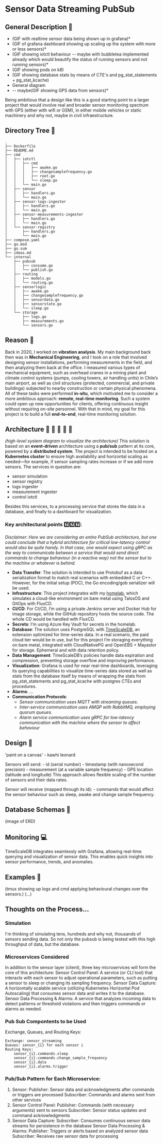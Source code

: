# Sensor Data Streaming PubSub

## General Description :telescope:

* (GIF with realtime sensor data being shown up in grafana)*
* (GIF of grafana dashboard showing up scaling up the system with more or less sensors)*
* (GIF showing iotctl behaviour -- maybe with bubbletea implemented already which would beautify the status of running sensors and not running sensors)*
* (GIF showing pods on k8)
* (GIF showing database stats by means of CTE's and pg_stat_statements + pg_stat_kcache)
* General diagram
* -- maybe(GIF showing GPS data from sensors)*


Being ambitious that a design like this is a good starting point to a larger project that would involve real and broader sensor monitoring spectrum with GPS (either with wifi or GSM), in either mobile vehicles or static machinery and why not, maybe in civil infraestructure. 

## Directory Tree :deciduous_tree:
```
.
├── Dockerfile
├── README.md
├── cmd
│   ├── iotctl
│   │   ├── cmd
│   │   │   ├── awake.go
│   │   │   ├── changesamplefrequency.go
│   │   │   ├── root.go
│   │   │   └── sleep.go
│   │   └── main.go
│   ├── sensor
│   │   ├── handlers.go
│   │   └── main.go
│   ├── sensor-logs-ingester
│   │   ├── handlers.go
│   │   └── main.go
│   ├── sensor-measurements-ingester
│   │   ├── handlers.go
│   │   └── main.go
│   └── sensor-registry
│       ├── handlers.go
│       └── main.go
├── compose.yaml
├── go.mod
├── go.sum
├── ideas.md
└── internal
    ├── pubsub
    │   ├── consume.go
    │   └── publish.go
    ├── routing
    │   ├── models.go
    │   └── routing.go
    ├── sensorlogic
    │   ├── awake.go
    │   ├── changesamplefrequency.go
    │   ├── sensordata.go
    │   ├── sensorstate.go
    │   └── sleep.go
    └── storage
        ├── logs.go
        ├── measurements.go
        └── sensors.go

```
## Reason :seedling:

Back in 2020, I worked on **vibration analysis**. My main background back then was in **Mechanical Engineering**, and I took on a role that involved designing sensor installations, performing measurements in the field, and then analyzing them back at the office. I measured various types of mechanical equipment, such as overhead cranes in a mining plant and climate control systems (pumps, cooling towers, air handling units) in Chile’s main airport, as well as civil structures (protected, commercial, and private buildings) subjected to nearby construction or certain physical phenomena.
All of these tasks were performed **in-situ**, which motivated me to consider a more ambitious approach: **remote, real-time monitoring**. Such a system could open up new opportunities for clients, offering continuous insight without requiring on-site personnel.
With that in mind, my goal for this project is to build a full **end-to-end**, real-time monitoring solution.

## Architecture :rabbit: :elephant: :tiger: :whale: :octopus:

*(high-level system diagram to visualize the architecture)*
This solution is based on an **event-driven** architecture using a **pub/sub** pattern at its core, powered by a **distributed system**. The project is intended to be hosted on a **Kubernetes cluster** to ensure high availability and horizontal scaling as needed—for example, if sensor sampling rates increase or if we add more sensors.
The services in question are:
* sensor simulation
* sensor registry
* logs ingester
* measurement ingester
* control iotctl 

Besides this services, to a processing service that stores the data in a database, and finally to a dashboard for visualization.

### Key architectural points :seven::seven::seven::
*Disclaimer: Here we are considering an entire PubSub architecture, but one could conclude that a hybrid architecture for critical low-latency control would also be quite handy. In that case, one would expect using gRPC as the way to communicate between a service that would send direct commands to change behaviour (in a reactive way) not the sensor but to the machine or whatever is behind.*
- **Data Transfer**: The solution is intended to use Protobuf as a data serialization format to match real scenarios with embedded C or C++. However, for the initial setup (POC), the Go encoding/gob serializer will be used.
- **Infrastructure**: This project integrates with my [homelab](https://github.com/iferdel/homelab), which simulates a cloud-like environment on bare metal using TalosOS and GitOps with FluxCD.
- **CI/CD**: For CI/CD, I’m using a private Jenkins server and Docker Hub for image storage, while the GitHub repository hosts the source code. The whole CD would be handled with FluxCD.
- **Secrets**: I’m using Azure Key Vault for secrets in the homelab. 
- **Database**: The solution uses PostgreSQL with [TimeScaleDB](https://www.timescale.com/), an extension optimized for time-series data. In a real scenario, the paid cloud tier would be in use, but for this project I’m storaging everything on bare metal, integrated with CloudNativePG and OpenEBS + Mayastor for storage. Ephemeral and with data retention policy.
- **Data Management**: TimeScaleDB’s policies handle data expiration and compression, preventing storage overflow and improving performance.
- **Visualization**: Grafana is used for near real-time dashboards, leveraging its querying capabilities to visualize time-series data stored as well as stats from the database itself by means of wrapping the stats from pg_stat_statements and pg_stat_kcache with postgres CTEs and procedures.
- **Alarms**: *...*  
- **Communication Protocols**:
    - *Sensor communication uses MQTT with streaming queues.*
    - *Inter-service communication uses AMQP with RabbitMQ, employing quorum queues.*
    - *Alarm service communication uses gRPC for low-latency communication with the machine where the sensor to affect behaviour*

## Design :art:
'paint on a canvas' - kawhi leonard

Sensors will send:
    - id (serial number)
    - timestamp (with nanosecond precision)
    - measurement (at a variable sample frequency)
    - GPS location (latitude and longitude)
This approach allows flexible scaling of the number of sensors and their data rates.

Sensor will receive (mapped through its id):
    - commands that would affect the sensor behaviour such as sleep, awake and change sample frequency.

## Database Schemas :floppy_disk:

(image of ERD)

## Monitoring :computer:

TimeScaleDB integrates seamlessly with Grafana, allowing real-time querying and visualization of sensor data. This enables quick insights into sensor performance, trends, and anomalies.

## Examples :cherries:

(tmux showing up logs and cmd applying behavioural changes over the sensors.)
(...)

## Thoughts on the Process...

### Simulation

I'm thinking of simulating tens, hundreds and why not, thousands of sensors sending data.
So not only the pubsub is being tested with this high throughput of data, but the database.

### Microservices Considered

In addition to the sensor layer (client), three key microservices will form the core of this architecture:
    Sensor Control Panel: A service (or CLI tool) that interacts with each sensor to adjust operational parameters, such as putting a sensor to sleep or changing its sampling frequency.
    Sensor Data Capture: A horizontally scalable service (utilizing Kubernetes Horizontal Pod Autoscaling) that consumes sensor data and writes it to the database.
    Sensor Data Processing & Alarms: A service that analyzes incoming data to detect patterns or threshold violations and then triggers commands or alarms as needed.

### Pub Sub Compontents to be Used

Exchange, Queues, and Routing Keys:

    Exchange: sensor_streaming
    Queues: sensor_{i} for each sensor i
    Routing Keys:
        sensor_{i}.commands.sleep
        sensor_{i}.commands.change_sample_frequency
        sensor_{i}.data
        sensor_{i}.alarms.trigger

### Pub/Sub Pattern for Each Microservice:

1) Sensor:
    Publisher: Sensor data and acknowledgments after commands or triggers are processed
    Subscriber: Commands and alarms sent from other services
2) Sensor Control Panel:
    Publisher: Commands (with necessary arguments) sent to sensors
    Subscriber: Sensor status updates and command acknowledgments
3) Sensor Data Capture:
    Subscriber: Consumes continuous sensor data streams for persistence in the database
    Sensor Data Processing & Alarms:
        Publisher: Triggers or alerts based on analyzed sensor data
        Subscriber: Receives raw sensor data for processing

